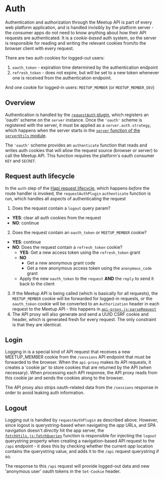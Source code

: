 # Auth

Authentication and authorization through the Meetup API is part of every web
platform application, and is handled invisibly by the platform server - the
consumer apps do not need to know anything about how their API requests are
authenticated. It is a _cookie-based_ auth system, so the server is responsible
for reading and writing the relevant cookies from/to the browser client with
every request.

There are two auth cookies for logged-out users:

1. `oauth_token` - expiration time determined by the authentication endpoint
2. `refresh_token` - does not expire, but will be set to a new token whenever
one is received from the authentication endpoint.

And one cookie for logged-in users: `MEETUP_MEMBER` (or `MEETUP_MEMBER_DEV`)

## Overview

Authentication is handled by the [`requestAuth` plugin](../plugins/requestAuthPlugin.js),
which registers an 'oauth' scheme on the `server` instance. Once the `'oauth'`
scheme is registered with the server, it must be applied as a `server.auth.strategy`,
which happens when the server starts in the
[`server` function of the `serverUtils` module](../util/serverUtils.js).

The `'oauth'` scheme provides an `authenticate` function that reads
and writes auth cookies that will allow the request source (browser or server)
to call the Meetup API. This function requires the platform's oauth consumer
`KEY` and `SECRET`.

## Request auth lifecycle

In the `auth` step of the [Hapi request lifecycle](http://hapijs.com/api#request-lifecycle),
which happens _before_ the route handler is invoked, the `requestAuthPlugin`
`authenticate` function is run, which handles all aspects of authenticating the request

1. Does the request contain a `logout` query param?
  - **YES**: clear all auth cookies from the request
  - **NO**: continue
2. Does the request contain an `oauth_token` or `MEETUP_MEMBER` cookie?
  - **YES**: continue
  - **NO**: Does the request contain a `refresh_token` cookie?
    - **YES**: Get a new access token using the `refresh_token` grant
    - **NO**
      - Get a new anonymous grant code
      - Get a new anonymous access token using the `anonymous_code` grant
    - Apply the new `oauth_token` to the `request` **AND** the `reply` to send
      it back to the client
3. If the Meetup API is being called (which is basically for all requests), the
`MEETUP_MEMBER` cookie will be forwarded for logged-in requests, or the
`oauth_token` cookie will be converted to an `Authorization` header
in each request to the Meetup API - this happens in
[`api-proxy.js:parseRequest`](../apiProxy/api-proxy.js)
4. The API proxy will also generate and send a UUID CSRF cookie and header,
which is generated fresh for every request. The only constraint is that they
are identical.

## Login

Logging in is a special kind of API request that receives a new MEETUP_MEMBER
cookie from the `/sessions` API endpoint that must be forwarded to the browser.
When the `api-proxy` makes its API requests, it creates a 'cookie jar' to store
cookies that are returned by the API (when necessary). When processing each API
response, the API proxy reads from this cookie jar and sends the cookies along
to the browser.

The API proxy also strips oauth-related data from the `/sessions` response in
order to avoid leaking auth information.

## Logout

Logging out is handled by `requestAuthPlugin` as described above. However, since logout
is querystring-based when navigating the _app_ URLs, and SPA navigation doesn't _directly_
hit the app server, the [`fetchUtils.js:fetchQueries`](../util/fetchUtils.js) function is responsible for
injecting the `logout` querystring property when creating a navigation-based API request
to the `/api` endpoint - it does this by checking whether the current _app_ location
contains the querystring value, and adds it to the `/api` request querystring if so.

The response to this `/api` request will provide logged-out data and new 'anonymous user'
oauth tokens in the `Set-Cookie` header.

